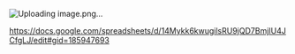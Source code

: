 ![Uploading image.png…]()

https://docs.google.com/spreadsheets/d/14Mykk6kwugilsRU9jQD7BmjIU4JCfgLJ/edit#gid=185947693
